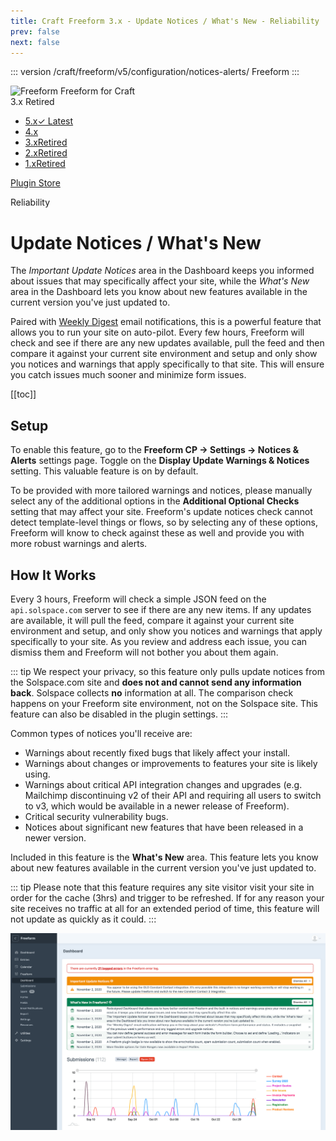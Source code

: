 ```yaml
---
title: Craft Freeform 3.x - Update Notices / What's New - Reliability
prev: false
next: false
---
```


<meta property="og:image" content="https://docs.solspace.com/extras/social/craft/freeform/freeform.png" />

::: version /craft/freeform/v5/configuration/notices-alerts/
Freeform
:::

<div id="pr-heading">
    <img src="https://docs.solspace.com/extras/icons/products/freeform-icon.png" alt="Freeform" class="pr-image">
    <span class="pr-name">Freeform</span>
    <span class="pr-category">for Craft</span>
    <div class="pr-v-wrapper">
        <div class="pr-v">
            <span class="pr-v-v">3.x</span>
            <span class="pr-v-type pr-retired">Retired</span>
            <span class="pr-v-arrow arrow down"></span>
        </div>
        <ul class="pr-v-list">
            <li><a href="/craft/freeform/v5/">5.x<span class="pr-v-type pr-latest">✓ Latest</span></a></li>
            <li><a href="/craft/freeform/v4/">4.x</a></li>
            <li><a href="/craft/freeform/v3/">3.x<span class="pr-v-type pr-retired">Retired</span></a></li>
            <li><a href="/craft/freeform/v2/">2.x<span class="pr-v-type pr-retired">Retired</span></a></li>
            <li><a href="/craft/freeform/v1/">1.x<span class="pr-v-type pr-retired">Retired</span></a></li>
        </ul>
    </div>
    <div class="pr-buy">
        <a href="https://plugins.craftcms.com/freeform" class="button button-blue"><span class="external-url">Plugin Store</span></a>
    </div>
</div>

<span class="page-section">Reliability</span>

# Update Notices / What's New <Badge type="feature" text="3.9.0+" />

The _Important Update Notices_ area in the Dashboard keeps you informed about issues that may specifically affect your site, while the _What's New_ area in the Dashboard lets you know about new features available in the current version you've just updated to.

Paired with [Weekly Digest](./digest.md) email notifications, this is a powerful feature that allows you to run your site on auto-pilot. Every few hours, Freeform will check and see if there are any new updates available, pull the feed and then compare it against your current site environment and setup and only show you notices and warnings that apply specifically to that site. This will ensure you catch issues much sooner and minimize form issues.


[[toc]]



<div class="content-block">

## Setup

To enable this feature, go to the **Freeform CP -> Settings -> Notices & Alerts** settings page. Toggle on the **Display Update Warnings & Notices** setting. This valuable feature is on by default.

To be provided with more tailored warnings and notices, please manually select any of the additional options in the **Additional Optional Checks** setting that may affect your site. Freeform's update notices check cannot detect template-level things or flows, so by selecting any of these options, Freeform will know to check against these as well and provide you with more robust warnings and alerts.

</div>
<div class="content-block">

## How It Works

Every 3 hours, Freeform will check a simple JSON feed on the `api.solspace.com` server to see if there are any new items. If any updates are available, it will pull the feed, compare it against your current site environment and setup, and only show you notices and warnings that apply specifically to your site. As you review and address each issue, you can dismiss them and Freeform will not bother you about them again.

::: tip
We respect your privacy, so this feature only pulls update notices from the Solspace.com site and **does not and cannot send any information back**. Solspace collects **no** information at all. The comparison check happens on your Freeform site environment, not on the Solspace site. This feature can also be disabled in the plugin settings.
:::

Common types of notices you'll receive are:

- Warnings about recently fixed bugs that likely affect your install.
- Warnings about changes or improvements to features your site is likely using.
- Warnings about critical API integration changes and upgrades (e.g. Mailchimp discontinuing v2 of their API and requiring all users to switch to v3, which would be available in a newer release of Freeform).
- Critical security vulnerability bugs.
- Notices about significant new features that have been released in a newer version.

Included in this feature is the **What's New** area. This feature lets you know about new features available in the current version you've just updated to.

::: tip
Please note that this feature requires any site visitor visit your site in order for the cache (3hrs) and trigger to be refreshed. If for any reason your site receives no traffic at all for an extended period of time, this feature will not update as quickly as it could.
:::

![Update Notices preview](../images/cp_dashboard-update-notices.png)

</div>